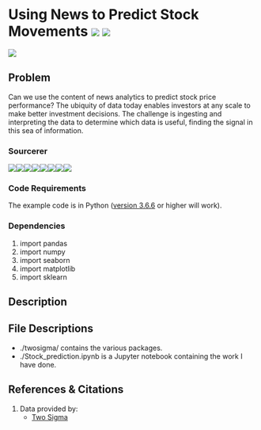 # Using News to Predict Stock Movements [![](https://img.shields.io/github/license/sourcerer-io/hall-of-fame.svg?colorB=ff0000)](https://github.com/souvikb07/Predict-Blood-Donations/blob/master/LICENSE)  [![](https://img.shields.io/badge/Souvik-Banerjee-blue.svg)](https://souvikb07.github.io)

<img src = "https://ei.marketwatch.com/Multimedia/2018/01/16/Photos/ZH/MW-GB819_stocks_20180116134819_ZH.jpg?uuid=d1d56e68-faed-11e7-9db3-9c8e992d421e">

## Problem
Can we use the content of news analytics to predict stock price performance? The ubiquity of data today enables investors at any scale to make better investment decisions. The challenge is ingesting and interpreting the data to determine which data is useful, finding the signal in this sea of information.

### Sourcerer
[![](https://sourcerer.io/fame/souvikb07/souvikb07/Using-News-to-Predict-Stock-Movements-Two-Sigma-/images/0)](https://sourcerer.io/fame/souvikb07/souvikb07/Using-News-to-Predict-Stock-Movements-Two-Sigma-/links/0)[![](https://sourcerer.io/fame/souvikb07/souvikb07/Using-News-to-Predict-Stock-Movements-Two-Sigma-/images/1)](https://sourcerer.io/fame/souvikb07/souvikb07/Using-News-to-Predict-Stock-Movements-Two-Sigma-/links/1)[![](https://sourcerer.io/fame/souvikb07/souvikb07/Using-News-to-Predict-Stock-Movements-Two-Sigma-/images/2)](https://sourcerer.io/fame/souvikb07/souvikb07/Using-News-to-Predict-Stock-Movements-Two-Sigma-/links/2)[![](https://sourcerer.io/fame/souvikb07/souvikb07/Using-News-to-Predict-Stock-Movements-Two-Sigma-/images/3)](https://sourcerer.io/fame/souvikb07/souvikb07/Using-News-to-Predict-Stock-Movements-Two-Sigma-/links/3)[![](https://sourcerer.io/fame/souvikb07/souvikb07/Using-News-to-Predict-Stock-Movements-Two-Sigma-/images/4)](https://sourcerer.io/fame/souvikb07/souvikb07/Using-News-to-Predict-Stock-Movements-Two-Sigma-/links/4)[![](https://sourcerer.io/fame/souvikb07/souvikb07/Using-News-to-Predict-Stock-Movements-Two-Sigma-/images/5)](https://sourcerer.io/fame/souvikb07/souvikb07/Using-News-to-Predict-Stock-Movements-Two-Sigma-/links/5)[![](https://sourcerer.io/fame/souvikb07/souvikb07/Using-News-to-Predict-Stock-Movements-Two-Sigma-/images/6)](https://sourcerer.io/fame/souvikb07/souvikb07/Using-News-to-Predict-Stock-Movements-Two-Sigma-/links/6)[![](https://sourcerer.io/fame/souvikb07/souvikb07/Using-News-to-Predict-Stock-Movements-Two-Sigma-/images/7)](https://sourcerer.io/fame/souvikb07/souvikb07/Using-News-to-Predict-Stock-Movements-Two-Sigma-/links/7)

### Code Requirements
The example code is in Python ([version 3.6.6](https://www.python.org/downloads/release/python-366/) or higher will work). 

### Dependencies

1) import pandas
2) import numpy
3) import seaborn
4) import matplotlib
5) import sklearn

## Description

## File Descriptions

* ./twosigma/ contains the various packages.
* ./Stock_prediction.ipynb is a Jupyter notebook containing the work I have done.

## References & Citations

1. Data provided by:
    * [Two Sigma](https://www.kaggle.com/c/two-sigma-financial-news/data)
